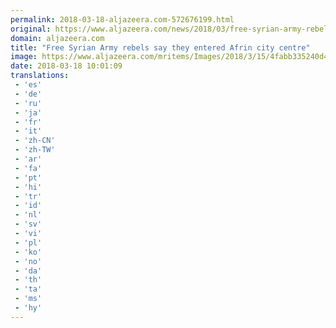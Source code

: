 ```yaml
---
permalink: 2018-03-18-aljazeera.com-572676199.html
original: https://www.aljazeera.com/news/2018/03/free-syrian-army-rebels-entered-afrin-city-centre-180318063513113.html
domain: aljazeera.com
title: "Free Syrian Army rebels say they entered Afrin city centre"
image: https://www.aljazeera.com/mritems/Images/2018/3/15/4fabb335240d4659bad4376a83f3225b_18.jpg
date: 2018-03-18 10:01:09
translations: 
 - 'es'
 - 'de'
 - 'ru'
 - 'ja'
 - 'fr'
 - 'it'
 - 'zh-CN'
 - 'zh-TW'
 - 'ar'
 - 'fa'
 - 'pt'
 - 'hi'
 - 'tr'
 - 'id'
 - 'nl'
 - 'sv'
 - 'vi'
 - 'pl'
 - 'ko'
 - 'no'
 - 'da'
 - 'th'
 - 'ta'
 - 'ms'
 - 'hy'
---
```



